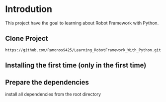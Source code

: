 # Introdution
This project have the goal to learning about Robot Framework with Python.


## Clone Project
`https://github.com/Ramonos9425/Learning_RobotFramework_With_Python.git`
## Installing the first time (only in the first time)


## Prepare the dependencies
install all dependencies from the root directory
